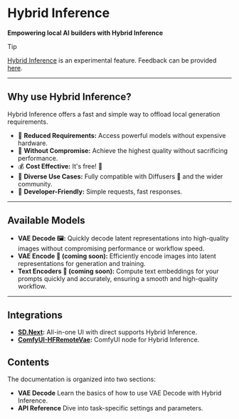 <!--Copyright 2024 The HuggingFace Team. All rights reserved.

Licensed under the Apache License, Version 2.0 (the "License"); you may not use this file except in compliance with
the License. You may obtain a copy of the License at

http://www.apache.org/licenses/LICENSE-2.0

Unless required by applicable law or agreed to in writing, software distributed under the License is distributed on
an "AS IS" BASIS, WITHOUT WARRANTIES OR CONDITIONS OF ANY KIND, either express or implied. See the License for the
specific language governing permissions and limitations under the License.
-->

# Hybrid Inference

**Empowering local AI builders with Hybrid Inference**

> [!TIP]
> [Hybrid Inference](https://huggingface.co/blog/remote_vae) is an experimental feature. Feedback can be provided [here](https://github.com/huggingface/diffusers/issues/new?template=remote-vae-pilot-feedback.yml).

---

## Why use Hybrid Inference?

Hybrid Inference offers a fast and simple way to offload local generation requirements.

- 🚀 **Reduced Requirements:** Access powerful models without expensive hardware.
- 💎 **Without Compromise:** Achieve the highest quality without sacrificing performance.
- 💰 **Cost Effective:** It's free! 🤑
- 🎯 **Diverse Use Cases:** Fully compatible with Diffusers 🧨 and the wider community.
- 🔧 **Developer-Friendly:** Simple requests, fast responses.

---

## Available Models

* **VAE Decode 🖼️:** Quickly decode latent representations into high-quality images without compromising performance or workflow speed.
* **VAE Encode 🔢 (coming soon):** Efficiently encode images into latent representations for generation and training.
* **Text Encoders 📃 (coming soon):** Compute text embeddings for your prompts quickly and accurately, ensuring a smooth and high-quality workflow.

---

## Integrations

* **[SD.Next](https://github.com/vladmandic/sdnext):** All-in-one UI with direct supports Hybrid Inference.
* **[ComfyUI-HFRemoteVae](https://github.com/kijai/ComfyUI-HFRemoteVae):** ComfyUI node for Hybrid Inference.

## Contents

The documentation is organized into two sections:

* **VAE Decode** Learn the basics of how to use VAE Decode with Hybrid Inference.
* **API Reference** Dive into task-specific settings and parameters.
